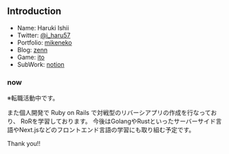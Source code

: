 ## Introduction
- Name: Haruki Ishii
- Twitter: [@i_haru57](https://twitter.com/i_haru57)
- Portfolio: [mikeneko](https://mike-neko-507-dlen83lbb-haru507.vercel.app/)
- Blog: [zenn](https://zenn.dev/haru507)
- Game: [ito](http://54.65.27.209/start)
- SubWork: [notion](https://absorbed-limit-881.notion.site/b4e74017c28a4126990688a0e786324b)

### now

 ※転職活動中です。
 
 また個人開発で Ruby on Rails で対戦型のリバーシアプリの作成を行なっており、
 RoRを学習しております。
 今後はGolangやRustといったサーバーサイド言語やNext.jsなどのフロントエンド言語の学習にも取り組む予定です。

Thank you!!
